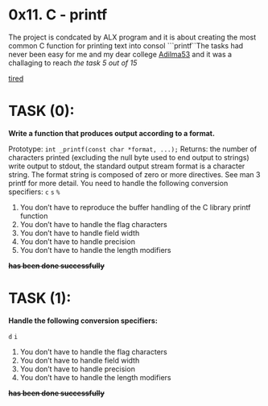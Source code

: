 # 0x11. C - printf

The project is condcated by ALX program and it  is about creating the most common C function for printing text into consol ```printf``The tasks had never been easy for me and my dear college [Adilma53](https://github.com/adilma53)
and it was a challaging to reach *the task 5 out of 15*

[tired](https://i.pinimg.com/564x/3d/55/fa/3d55faf8fe43d3da2bdb9752d8624837.jpg)

# TASK (0):

**Write a function that produces output according to a format.**

Prototype: ```int _printf(const char *format, ...);```
Returns: the number of characters printed (excluding the null byte used to end output to strings)
write output to stdout, the standard output stream
format is a character string. The format string is composed of zero or more directives. See man 3 printf for more detail. You need to handle the following conversion specifiers:
```c```
```s```
```%```
1. You don’t have to reproduce the buffer handling of the C library printf function 
2. You don’t have to handle the flag characters
3. You don’t have to handle field width
4. You don’t have to handle precision
5. You don’t have to handle the length modifiers

**~~has been done successfully~~**

# TASK (1):

**Handle the following conversion specifiers:**

```d```
```i```

1. You don’t have to handle the flag characters
2. You don’t have to handle field width
3. You don’t have to handle precision
4. You don’t have to handle the length modifiers

**~~has been done successfully~~**
